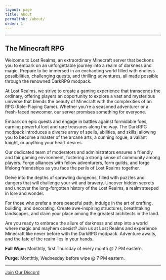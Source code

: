 ```yaml
---
layout: page
title: About
permalink: /about/
order: 1
---
```


<hr color="#7B4B94">

## **The Minecraft RPG**

Welcome to Lost Realms, an extraordinary Minecraft server that beckons you to embark on an unforgettable journey into a realm of darkness and magic. Prepare to be immersed in an enchanting world filled with endless possibilities, challenging quests, and thrilling adventures, all made possible through the renowned DarkRPG modpack.

At Lost Realms, we strive to create a gaming experience that transcends the ordinary, offering players an opportunity to explore a vast and mysterious universe that blends the beauty of Minecraft with the complexities of an RPG (Role-Playing Game). Whether you're a seasoned adventurer or a fresh-faced newcomer, our server promises something for everyone.

Embark on epic quests and engage in battles against formidable foes, earning powerful loot and rare treasures along the way. The DarkRPG modpack introduces a diverse array of spells, abilities, and skills, allowing you to become a master of the arcane arts, a cunning rogue, a valiant knight, or anything your heart desires.

Our dedicated team of moderators and administrators ensures a friendly and fair gaming environment, fostering a strong sense of community among players. Forge alliances with fellow adventurers, form guilds, and forge lifelong friendships as you face the perils of Lost Realms together.

Delve into the depths of sprawling dungeons, filled with puzzles and dangers that will challenge your wit and bravery. Uncover hidden secrets and uncover the long-forgotten history of the Lost Realms, a realm steeped in lore and wonder.

For those who prefer a more peaceful path, indulge in the art of crafting, building, and decorating. Create awe-inspiring structures, breathtaking landscapes, and claim your place among the greatest architects in the land.

Are you ready to embrace the allure of darkness and step into a world where magic and mayhem coexist? Join us at Lost Realms and experience Minecraft like never before with the DarkRPG modpack. Adventure awaits, and the fate of the realm lies in your hands.

**Full Wipe:** Monthtly, first Thursday of every month @ 7 PM eastern.

**Purge:** Monthtly, Wednesday before wipe @ 7 PM eastern.

<hr color="#7B4B94">

[Join Our Discord][discord]

[discord]: https://discord.gg/5fhRG77PUm
